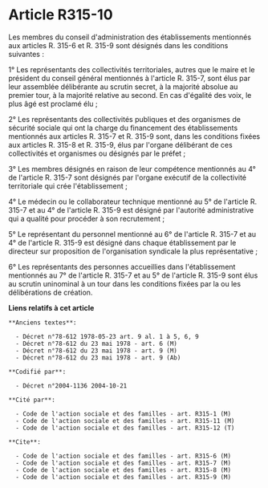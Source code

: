 # Article R315-10

Les membres du conseil d'administration des établissements mentionnés aux articles R. 315-6 et R. 315-9 sont désignés dans
les conditions suivantes :

1° Les représentants des collectivités territoriales, autres que le maire et le président du conseil général mentionnés à
l'article R. 315-7, sont élus par leur assemblée délibérante au scrutin secret, à la majorité absolue au premier tour, à la
majorité relative au second. En cas d'égalité des voix, le plus âgé est proclamé élu ;

2° Les représentants des collectivités publiques et des organismes de sécurité sociale qui ont la charge du financement des
établissements mentionnés aux articles R. 315-7 et R. 315-9 sont, dans les conditions fixées aux articles R. 315-8 et R.
315-9, élus par l'organe délibérant de ces collectivités et organismes ou désignés par le préfet ;

3° Les membres désignés en raison de leur compétence mentionnés au 4° de l'article R. 315-7 sont désignés par l'organe
exécutif de la collectivité territoriale qui crée l'établissement ;

4° Le médecin ou le collaborateur technique mentionné au 5° de l'article R. 315-7 et au 4° de l'article R. 315-9 est désigné
par l'autorité administrative qui a qualité pour procéder à son recrutement ;

5° Le représentant du personnel mentionné au 6° de l'article R. 315-7 et au 4° de l'article R. 315-9 est désigné dans chaque
établissement par le directeur sur proposition de l'organisation syndicale la plus représentative ;

6° Les représentants des personnes accueillies dans l'établissement mentionnés au 7° de l'article R. 315-7 et au 5° de
l'article R. 315-9 sont élus au scrutin uninominal à un tour dans les conditions fixées par la ou les délibérations de
création.

**Liens relatifs à cet article**

	**Anciens textes**:

	  - Décret n°78-612 1978-05-23 art. 9 al. 1 à 5, 6, 9
	  - Décret n°78-612 du 23 mai 1978 - art. 6 (M)
	  - Décret n°78-612 du 23 mai 1978 - art. 9 (M)
	  - Décret n°78-612 du 23 mai 1978 - art. 9 (Ab)

	**Codifié par**:

	  - Décret n°2004-1136 2004-10-21

	**Cité par**:

	  - Code de l'action sociale et des familles - art. R315-1 (M)
	  - Code de l'action sociale et des familles - art. R315-11 (M)
	  - Code de l'action sociale et des familles - art. R315-12 (T)

	**Cite**:

	  - Code de l'action sociale et des familles - art. R315-6 (M)
	  - Code de l'action sociale et des familles - art. R315-7 (M)
	  - Code de l'action sociale et des familles - art. R315-8 (M)
	  - Code de l'action sociale et des familles - art. R315-9 (M)
